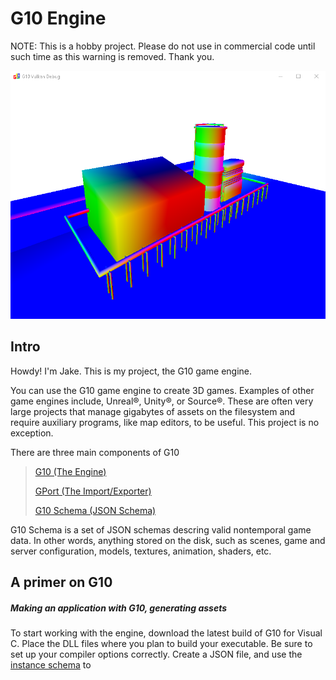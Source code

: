 
# G10 Engine
NOTE: This is a hobby project. Please do not use in commercial code until such time as this warning is removed. Thank you.

![Nitric acid plant scene](Nitric%20acid%20plant.png)

## Intro

Howdy! I'm Jake. This is my project, the G10 game engine. 

You can use the G10 game engine to create 3D games. Examples of other game engines include, Unreal®, Unity®, or Source®. These are often very large projects that manage gigabytes of assets on the filesystem and require auxiliary programs, like map editors, to be useful. This project is no exception.

There are three main components of G10

> [G10 (The Engine)](https://github.com/Jacob-C-Smith/G10-Vulkan)
>
> [GPort (The Import/Exporter)](https://github.com/Jacob-C-Smith/GPort)
>
> [G10 Schema (JSON Schema)](https://github.com/Jacob-C-Smith/G10-Schema)

G10 Schema is a set of JSON schemas descring valid nontemporal game data. In other words, anything stored on the disk, such as scenes, game and server configuration, models, textures, animation, shaders, etc. 

## A primer on G10
##### Making an application with G10, generating assets
To start working with the engine, download the latest build of G10 for Visual C. Place the DLL files where you plan to build your executable. Be sure to set up your compiler options correctly. Create a JSON file, and use the [instance schema](https://github.com/Jacob-C-Smith/G10-Schema) to 
